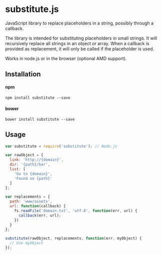 # substitute.js
JavaScript library to replace placeholders in a string, possibly through a callback.

The library is intended for substituting placeholders in small strings. It will recursively replace all strings in an
object or array. When a callback is provided as replacement, it will only be called if the placeholder is used.

Works in node.js or in the browser (optional AMD support).


## Installation

#### npm

    npm install substitute --save
   
#### bower

    bower install substitute --save
    
   
## Usage

```js
var substitute = require('substitute'); // Node.js

var rawObject = {
  link: 'http://{domain}',
  dir: '{path}/bar',
  list: [
    'Go to {domain}',
    'Found on {path}'
  ]
};

var replacements = {
  path: 'www/assets',
  url: function(callback) {
    fs.readFile('domain.txt', 'utf-8', function(err, url) {
      callback(err, url);
    })
  }
};

substitute(rawObject, replacements, function(err, myObject) {
  // Use myObject
});
```

